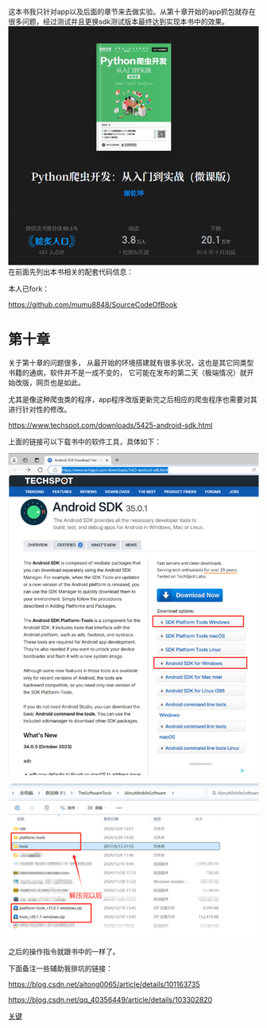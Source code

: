 这本书我只针对app以及后面的章节来去做实验。从第十章开始的app抓包就存在很多问题，经过测试并且更换sdk测试版本最终达到实现本书中的效果。
![img.png](img/img.png)
在前面先列出本书相关的配套代码信息：

本人已fork：

https://github.com/mumu8848/SourceCodeOfBook


# 第十章

关于第十章的问题很多， 从最开始的环境搭建就有很多状况，这也是其它同类型书籍的通病，软件并不是一成不变的，
它可能在发布的第二天（极端情况）就开始改版，网页也是如此。

尤其是像这种爬虫类的程序，app程序改版更新完之后相应的爬虫程序也需要对其进行针对性的修改。

https://www.techspot.com/downloads/5425-android-sdk.html

上面的链接可以下载书中的软件工具，具体如下：

![img.png](img/img1.png)

![img.png](img/img2.png)

之后的操作指令就跟书中的一样了。


下面备注一些辅助我排坑的链接：

https://blog.csdn.net/aitong0065/article/details/101163735

https://blog.csdn.net/qq_40356449/article/details/103302820

[关键](https://www.cnblogs.com/walker20201219/p/14527776.html)
